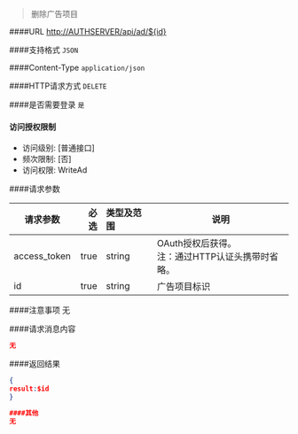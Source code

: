 
> 删除广告项目

####URL
<http://AUTHSERVER/api/ad/${id}>

####支持格式
`JSON`

####Content-Type
`application/json`

####HTTP请求方式
`DELETE`

####是否需要登录
`是`

#### 访问授权限制
* 访问级别: [普通接口]
* 频次限制: [否]
* 访问权限: WriteAd


####请求参数

| 请求参数      |    必选 | 类型及范围  | 说明                                |
| ------------- | -------:| :---------- | ----------------------------------- |
| access_token  | true    | string      | OAuth授权后获得。</br>注：通过HTTP认证头携带时省略。 |
| id| true    | string      | 广告项目标识 |

####注意事项
无

####请求消息内容
``` JSON
无
```

####返回结果
``` JSON
{
result:$id
}

####其他
无
